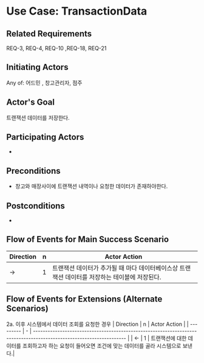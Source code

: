 # Use Case: TransactionData

## **Related Requirements**

REQ-3, REQ-4, REQ-10 ,REQ-18, REQ-21

## **Initiating Actors**

Any of: 어드민 , 창고관리자, 점주

## **Actor's Goal**

트랜잭션 데이터를 저장한다.

## **Participating Actors**

 - 

## **Preconditions**

- 창고와 매장사이에 트랜잭션 내역이나 요청한 데이터가 존재하야한다. 

## **Postconditions**

- 

## Flow of Events for Main Success Scenario
| Direction | n | Actor Action                                                                                                         |
| --------- | - | -------------------------------------------------------------------------------------------------------------------- |
| →         | 1 | 트랜잭션 데이터가 추가될 때 마다 데이터베이스상 트랜잭션 데이터를 저장하는 테이블에 저장된다. |

## Flow of Events for Extensions (Alternate Scenarios)
2a. 이후 시스템에서 데이터 조회를 요청한 경우
| Direction | n | Actor Action                                                                                                         |
| --------- | - | -------------------------------------------------------------------------------------------------------------------- |
| ←         | 1 | 트랜잭션에 대한 데이터를 조회하고자 하는 요청이 들어오면 조건에 맞는 데이터를 골라 시스템으로 보낸다.|




